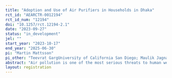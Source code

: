 ```yaml
---
title: "Adoption and Use of Air Purifiers in Households in Dhaka"
rct_id: "AEARCTR-0012194"
rct_id_num: "12194"
doi: "10.1257/rct.12194-2.1"
date: "2023-09-27"
status: "in_development"
jel: ""
start_year: "2023-10-17"
end_year: "2025-06-30"
pi: "Martin Mattsson"
pi_other: "Teevrat GargUniversity of California San Diego; Maulik JagnaniTufts University; Ashfaqul ChowdhuryInternational Growth Centre"
abstract: "Air pollution is one of the most serious threats to human well-being globally and especially in urban South Asia. As air pollution levels remain high in many cities, it is important to understand what defensive investments households can make in order to reduce the damage caused by air pollution. Indoor air purifiers are one of the most widely used and promising private defensive investments to reduce air pollution’s negative impacts. However, evidence of their effects is limited and usage remains low in low- and middle-income countries where air pollution is the highest. We propose to conduct an RCT on air purifiers in households in Dhaka, Bangladesh. The project has three main objectives. First, to understand how different framings of the air pollution problem lead to different levels of interest in taking action to protect oneself and one’s family. Second, to understand the current willingness to pay for air purifiers, how it can be brought closer to market prices,as well as what determines the usage among those owning an air purifier. Third, to estimate the effects of air purifiers on health, labor supply, income, and cognition."
layout: registration
---
```


